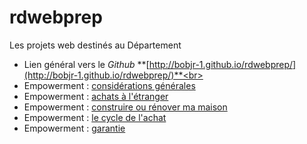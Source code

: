 # rdwebprep

Les projets web destinés au Département

* Lien général vers le *Github* **[http://bobjr-1.github.io/rdwebprep/](http://bobjr-1.github.io/rdwebprep/)**<br>&nbsp;
* Empowerment : [considérations générales](http://bobjr-1.github.io/rdwebprep/Check_Preview/Preconditions.html)
* Empowerment : [achats à l'étranger](http://bobjr-1.github.io/rdwebprep/Check_Preview/Achats_etranger.html)
* Empowerment : [construire ou rénover ma maison](http://bobjr-1.github.io/rdwebprep/Check_Preview/Construire.html)
* Empowerment : [le cycle de l'achat](http://bobjr-1.github.io/rdwebprep/Check_Preview/Achats/Achats.html)
* Empowerment : [garantie](http://bobjr-1.github.io/rdwebprep/Check_Preview/Garantie.html)


